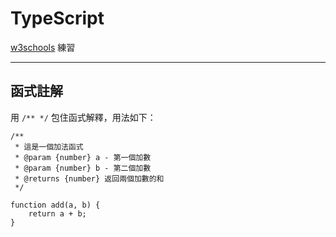 # TypeScript

[w3schools](https://www.w3schools.com/typescript/index.php) 練習

---

## 函式註解

用 `/** */` 包住函式解釋，用法如下：

```
/**
 * 這是一個加法函式
 * @param {number} a - 第一個加數
 * @param {number} b - 第二個加數
 * @returns {number} 返回兩個加數的和
 */
 
function add(a, b) {
    return a + b;
}
```